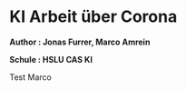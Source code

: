 # KI Arbeit über Corona

**Author : Jonas Furrer, Marco Amrein**

**Schule : HSLU CAS KI**

Test Marco